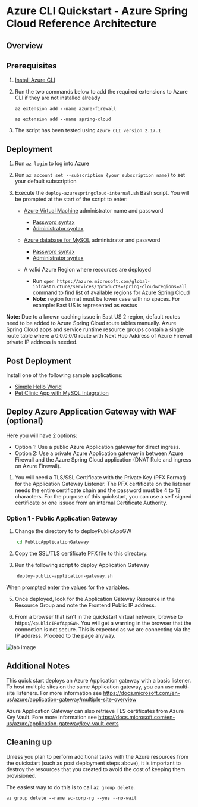 # Azure CLI Quickstart - Azure Spring Cloud Reference Architecture

## Overview

## Prerequisites

1. [Install Azure CLI](https://docs.microsoft.com/en-us/cli/azure/install-azure-cli)

2. Run the two commands below to add the required extensions to Azure CLI if they are not installed already

    `az extension add --name azure-firewall`

    `az extension add --name spring-cloud`

3. The script has been tested using `Azure CLI version 2.17.1`

## Deployment


1. Run `az login` to log into Azure

2. Run `az account set --subscription {your subscription name}` to set your default subscription

3. Execute the `deploy-azurespringcloud-internal.sh` Bash script.  You will be prompted at the start of the script to enter:
    
    - [Azure Virtual Machine](https://azure.microsoft.com/en-us/services/virtual-machines/) administrator name and password
        - [Password syntax](https://docs.microsoft.com/en-us/azure/virtual-machines/windows/faq#what-are-the-password-requirements-when-creating-a-vm)
        - [Administrator syntax](https://docs.microsoft.com/en-us/azure/virtual-machines/windows/faq#what-are-the-username-requirements-when-creating-a-vm)

    - [Azure database for MySQL](https://azure.microsoft.com/en-us/services/mysql/) administrator and password
        - [Password syntax](https://docs.microsoft.com/en-us/azure/mysql/quickstart-create-mysql-server-database-using-azure-cli#create-an-azure-database-for-mysql-server)
        - [Administrator syntax](https://docs.microsoft.com/en-us/azure/mysql/quickstart-create-mysql-server-database-using-azure-cli#create-an-azure-database-for-mysql-server)

    - A valid Azure Region where resources are deployed
        - Run `open https://azure.microsoft.com/global-infrastructure/services/?products=spring-cloud&regions=all` command to find list of available regions for Azure Spring Cloud
        - **Note:** region format must be lower case with no spaces.  For example: East US is represented as eastus

**Note:** Due to a known caching issue in East US 2 region, default routes need to be added to Azure Spring Cloud route tables manually.  Azure Spring Cloud apps and service runtime resource groups contain a single route table where a 0.0.0.0/0 route with Next Hop Address of Azure Firewall private IP address is needed.

## Post Deployment

Install one of the following sample applications:
* [Simple Hello World](https://docs.microsoft.com/en-us/azure/spring-cloud/spring-cloud-quickstart?tabs=Azure-CLI&pivots=programming-language-java)
* [Pet Clinic App with MySQL Integration](https://github.com/azure-samples/spring-petclinic-microservices)

## Deploy Azure Application Gateway with WAF (optional)

Here you will have 2 options:
- Option 1: Use a public Azure Application gateway for direct ingress.
- Option 2: Use a private Azure Application gateway in between Azure Firewall and the Azure Spring Cloud application (DNAT Rule and ingress on Azure Firewall).

1. You will need a TLS/SSL Certificate with the Private Key (PFX Format) for the Application Gateway Listener. The PFX certificate on the listener needs the entire certificate chain and the password must be 4 to 12 characters. For the purpose of this quickstart, you can use a self signed certificate or one issued from an internal Certificate Authority.

### Option 1 - Public Application Gateway

1. Change the directory to to deployPublicAppGW

```bash
    cd PublicApplicationGateway
```

2. Copy the SSL/TLS certificate PFX file to this directory.

3. Run the following script to deploy Application Gateway

```bash
    deploy-public-application-gateway.sh
```

When prompted enter the values for the variables.

5. Once deployed, look for the Application Gateway Resource in the Resource Group and note the Frontend Public IP address.

6. From a browser that isn't in the quickstart virtual network, browse to https://`<publicIPofAppGW>`. You will get a warning in the browser that the connection is not secure. This is expected as we are connecting via the IP address. Proceed to the page anyway.

![lab image](https://github.com/Azure/azure-spring-cloud-reference-architecture/blob/main/ARM/images/Petclinic-External.jpeg)



## Additional Notes

This quick start deploys an Azure Application gateway with a basic listener. To host multiple sites on the same Application gateway, you can use multi-site listeners. For more information see https://docs.microsoft.com/en-us/azure/application-gateway/multiple-site-overview

Azure Application Gateway can also retrieve TLS certificates from Azure Key Vault. Fore more information see https://docs.microsoft.com/en-us/azure/application-gateway/key-vault-certs 

## Cleaning up

Unless you plan to perform additional tasks with the Azure resources from the quickstart (such 
as post deployment steps above), it is important to destroy the resources that you created 
to avoid the cost of keeping them provisioned.

The easiest way to do this is to call `az group delete`.

```azurecli
az group delete --name sc-corp-rg --yes --no-wait
```